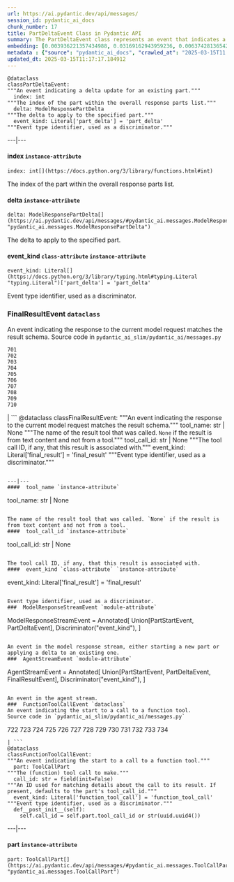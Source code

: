 ```yaml
---
url: https://ai.pydantic.dev/api/messages/
session_id: pydantic_ai_docs
chunk_number: 17
title: PartDeltaEvent Class in Pydantic API
summary: The PartDeltaEvent class represents an event that indicates a delta update for an existing part. It contains attributes for the index of the part in the response parts list, the delta to apply to that part, and an event type identifier set to 'part_delta'.
embedding: [0.003936221357434988, 0.03169162943959236, 0.006374281365424395, 0.0007518403581343591, 0.015795350074768066, 0.018646586686372757, -0.024967249482870102, -0.02197723649442196, -0.011348176747560501, -0.022267404943704605, 0.029319802299141884, -0.06323186308145523, 0.01503838412463665, -0.03482041880488396, 0.004683725070208311, 0.02598915435373783, -0.029572123661637306, 0.03772212192416191, -0.0023071682080626488, 0.07034733891487122, 0.005368147976696491, -0.017826540395617485, 0.03658667206764221, 0.010319964960217476, -0.005112672224640846, -0.004667954985052347, -0.0019097612239420414, 0.04622536897659302, -0.013045040890574455, -0.002283513080328703, 0.05409781262278557, -0.019845115020871162, 0.010799376294016838, -0.016804637387394905, 0.005204138811677694, 0.013738926500082016, 0.016035055741667747, 0.012855799868702888, -0.036157723516225815, 0.00023694601259194314, -0.02085440419614315, -0.0655532255768776, -0.008604176342487335, 0.022620655596256256, -0.036990389227867126, -0.009222364984452724, -0.027704942971467972, 0.016691092401742935, -0.006254428531974554, 0.030152464285492897, -0.012445776723325253, -0.0032896464690566063, 0.014659901149570942, 0.0112787876278162, 0.008635716512799263, -0.01650185137987137, -0.03623342141509056, 0.029370266944169998, 0.02153567224740982, -0.03292800486087799, -0.02472754381597042, -0.008843882009387016, -0.008970042690634727, 0.04329843446612358, -0.010950769297778606, 0.014432811178267002, -0.025585439056158066, 0.04239007458090782, 0.00980270467698574, 0.006472056265920401, 0.009190824814140797, 0.056671492755413055, -0.07524238526821136, 0.005342915654182434, -0.003989839926362038, -0.025888225063681602, -0.02561067044734955, 0.022027699276804924, -0.010900305584073067, -0.011991597712039948, 0.016363073140382767, 0.034113917499780655, -0.02949642762541771, 0.008553711697459221, -0.014104792848229408, -0.05033821612596512, -0.049959730356931686, -0.04047242924571037, -0.03323079273104668, -0.01824287138879299, -0.06403928995132446, 0.022040316835045815, -0.003910989034920931, 0.025711599737405777, 0.06343372166156769, 0.006162961944937706, -0.008698796853423119, -0.005488000810146332, -0.006541444920003414, 0.018394265323877335, 0.022418798878788948, -0.011922208592295647, -0.04218821972608566, -0.005762401036918163, 0.03842862322926521, -0.0007171460893005133, -0.0006643161759711802, -0.0024632923305034637, -0.03989208862185478, -0.027730174362659454, -0.05899285525083542, 0.014331882819533348, -0.03938744589686394, 0.05581359937787056, -0.04736081510782242, -0.012464701198041439, -0.03174209222197533, 0.04746174439787865, 0.0007352817337960005, -0.007241637911647558, -0.058488212525844574, 0.010231652297079563, -0.020475920289754868, 0.004866658244282007, -0.031388841569423676, 0.027604013681411743, -0.012054678052663803, -0.04022010788321495, -0.05581359937787056, -0.034214846789836884, 0.02357948012650013, 0.019075533375144005, -0.019857732579112053, -0.02644333243370056, 0.012401619926095009, -0.018772747367620468, -0.04715896025300026, 0.03340741619467735, -0.07821977883577347, 0.006270198617130518, -0.010061334818601608, -0.02470231242477894, 0.024677079170942307, -0.0049770488403737545, -0.0020359221380203962, 0.03381113335490227, -0.03562784940004349, 0.02427336387336254, -0.023074835538864136, -0.021232886239886284, -0.009298061020672321, 0.022872978821396828, -0.0046711089089512825, -0.009600847028195858, -0.006964083760976791, 0.0012095679994672537, 0.00832031387835741, 0.03318032622337341, 0.013852471485733986, -0.02268373779952526, -0.0027534624096006155, -0.008604176342487335, -0.018078861758112907, 0.039942555129528046, -0.05990121513605118, -0.00990994181483984, 0.004510253667831421, -0.01322166621685028, -0.06706715375185013, -0.029521659016609192, 0.001884529017843306, -0.01708219200372696, -0.06953991204500198, 0.039008963853120804, 0.03133837878704071, -0.018028398975729942, -0.059043318033218384, -0.04077521711587906, -0.03053094819188118, -0.03335695341229439, 0.0006430265493690968, -0.0040150717832148075, -0.0631309375166893, -0.031035590916872025, -0.026039617136120796, -0.016653243452310562, -0.0033180327154695988, 0.01810409501194954, 0.006995623931288719, 0.013196433894336224, 0.029370266944169998, 0.029420731589198112, 0.029218873009085655, 0.030228160321712494, -0.015303322114050388, -0.02116980589926243, 0.046856172382831573, -0.02356686256825924, 0.02778063900768757, 0.006667605601251125, 0.020766090601682663, 0.0076958173885941505, 0.0357540100812912, -0.009550383314490318, 0.027528317645192146, -0.026594726368784904, -0.029698284342885017, 0.02984967827796936, -0.009998254477977753, -0.020324528217315674, 0.011682502925395966, -0.026266707107424736, 0.03941267728805542, -0.03156546875834465, -0.028537604957818985, -0.008623099885880947, -0.042869485914707184, 0.010212727822363377, 0.002827581949532032, 0.0007735242834314704, 0.02451307140290737, 0.03941267728805542, 0.048925213515758514, -0.012969344854354858, -0.015656571835279465, 0.006112497299909592, -0.005762401036918163, -0.06393836438655853, -0.03154023364186287, 0.01949186436831951, -0.030001072213053703, -0.0017410209402441978, 0.023200996220111847, -0.03704085201025009, -0.01846996136009693, -0.06827829778194427, 0.006812690757215023, -0.005011743400245905, 0.04410586506128311, -0.01969372294843197, -0.020639929920434952, -0.014558972790837288, -0.017485905438661575, 0.03247382491827011, 0.016035055741667747, 0.018848445266485214, 0.04294518381357193, -0.0007151748286560178, 0.01030104048550129, 0.04799162223935127, 0.10405754297971725, -0.04314704239368439, 0.03338218480348587, -0.01531593780964613, -0.037772584706544876, 0.009480994194746017, 0.006755918264389038, -0.008888037875294685, -0.05117087811231613, 0.007607504725456238, 0.04314704239368439, -0.025434045121073723, -0.045846886932849884, 0.008906962350010872, -0.0018419497646391392, -0.015101464465260506, 0.015088848769664764, -0.008534787222743034, 0.0008492208435200155, -0.05207923427224159, -0.002374979667365551, 0.006755918264389038, 0.049253229051828384, -0.02356686256825924, -0.005800249055027962, 0.019529713317751884, 0.012370079755783081, 0.060759108513593674, 0.03358404338359833, -0.032297201454639435, 0.008717721328139305, 0.023642560467123985, 0.03338218480348587, 0.004895044490695, -0.03938744589686394, 0.02005958929657936, -0.01002979464828968, -0.042087290436029434, -0.00929175317287445, -0.016539698466658592, 0.006055725272744894, -0.014937454834580421, 0.012193454429507256, -0.0394379086792469, -0.021800611168146133, -0.009348525665700436, 0.04158264398574829, -0.0205011535435915, 0.014760829508304596, -0.04945508763194084, -0.0028133890591561794, -0.04274332523345947, -0.026973208412528038, 0.03181779012084007, 0.015101464465260506, 0.0526343435049057, 0.01824287138879299, -0.007721049711108208, 0.0008137380355037749, -0.050060659646987915, 0.039564069360494614, 0.044358186423778534, -0.05104471743106842, -0.05364363268017769, -0.0016353612300008535, -0.0004861138586420566, 0.024071507155895233, 0.037318404763936996, -0.0005318471812643111, 0.00905204750597477, 0.00586648378521204, -0.006301738787442446, 0.027730174362659454, -0.004541793838143349, 0.019895579665899277, 0.02962258830666542, -0.034113917499780655, 0.011259864084422588, 0.003992993850260973, 0.01650185137987137, -0.036283887922763824, -0.034568097442388535, -0.044484347105026245, 0.0316411629319191, 0.012534089386463165, 0.02084178663790226, -0.004567026160657406, 0.0008515863446518779, -0.03254952281713486, 0.07165941596031189, -0.007538116071373224, -0.010010870173573494, -0.0700950175523758, -0.021573521196842194, -0.004623798653483391, 0.0062323505990207195, 0.028159121051430702, 0.037873513996601105, -0.05233155936002731, 0.004254777450114489, -0.012489932589232922, -0.009594539180397987, -0.003111444180831313, 0.016766788437962532, -0.04339936375617981, -0.036637138575315475, 0.011871743947267532, -0.002814966021105647, -0.022822514176368713, -0.014722981490194798, -0.040598589926958084, 0.03837815672159195, 0.028058193624019623, -0.039034195244312286, -0.03693992272019386, 0.026241475716233253, -0.06585600972175598, -0.06832876801490784, -0.011335560120642185, -0.040270570665597916, 0.03593063727021217, 0.014218337833881378, 0.006736994255334139, 0.006033646874129772, -0.020463304594159126, 0.0001749497459968552, -0.03577924147248268, 0.024311212822794914, -0.004860350396484137, 0.001174085191451013, 0.05318945273756981, 0.027730174362659454, 0.0033180327154695988, -0.010742603801190853, 0.028638532385230064, 0.05243248492479324, -0.010919229127466679, 0.017940085381269455, -0.022254789248108864, 0.021724913269281387, 0.03040478564798832, -0.05021205544471741, 0.001641669194214046, -0.007891367189586163, -0.010622750967741013, 0.041406020522117615, 0.023743487894535065, 0.028562836349010468, 0.04599827900528908, -0.02086701989173889, -0.036410048604011536, 0.009070971980690956, 0.021447360515594482, -0.01698126271367073, 0.0021636600140482187, 0.04206205904483795, 0.03451763466000557, 0.031716860830783844, 0.03625865280628204, 0.020311910659074783, 0.055763136595487595, 0.015631340444087982, 0.021497823297977448, -0.02800772897899151, 0.006875771097838879, -0.03767165541648865, -0.025471894070506096, 0.02164921723306179, 0.025030329823493958, 0.025799911469221115, 0.01457158848643303, -0.043550755828619, -0.03600633144378662, -0.0009753817575983703, -0.005715090781450272, 0.059749819338321686, 0.025194339454174042, -0.0632823258638382, 0.029824446886777878, -0.05525849014520645, -0.006371127441525459, -0.014546356163918972, 0.051650289446115494, -0.015593492425978184, 0.004052920266985893, -0.017347129061818123, -0.013032425194978714, 0.01520239282399416, -0.01434449851512909, 0.028663765639066696, 0.014962687157094479, -0.009764856658875942, 0.03921081870794296, 0.05732753127813339, -0.05752938985824585, 0.019782034680247307, 0.01088138110935688, -0.010237960144877434, 0.037520263344049454, -0.01743544265627861, -0.020299294963479042, 0.035022277384996414, -0.07327427715063095, -0.017460674047470093, -0.023869650438427925, -0.06308046728372574, 0.07110430300235748, 0.024664463475346565, 0.051877379417419434, -0.018722282722592354, -0.007304718252271414, -0.014521123841404915, 0.018255487084388733, 0.042541470378637314, -0.05969935655593872, -0.06000214442610741, 0.003857370698824525, -0.010263192467391491, -0.015088848769664764, -0.003639743197709322, -0.003617665031924844, 0.025459278374910355, 0.06096096709370613, 0.02586299180984497, -0.0053776102140545845, 0.011915900744497776, 0.06620926409959793, -0.0021336968056857586, 0.02451307140290737, 0.009872093796730042, 0.029521659016609192, -0.025661135092377663, -0.011865436099469662, 0.004756267182528973, -0.03863047808408737, 0.047663602977991104, -0.023491166532039642, -0.015643956139683723, -0.015795350074768066, -0.036965154111385345, -0.018381649628281593, -0.0015454714884981513, 0.01481129415333271, -0.013852471485733986, 0.0437021479010582, 0.023301925510168076, -0.011215707287192345, -0.01092553697526455, 0.0051315962336957455, -0.008534787222743034, -0.0137263098731637, 0.004084460437297821, 0.006311201024800539, 0.016539698466658592, 0.0462506003677845, 0.01867181994020939, 0.0063900514505803585, 0.04191066324710846, -0.017700379714369774, 0.04725988954305649, -0.03017769753932953, 0.03358404338359833, 0.027149833738803864, 0.021914154291152954, -0.01161942258477211, 0.012508857063949108, 0.010193804278969765, -0.03590540215373039, -0.006478364113718271, 0.024058891460299492, 0.023617327213287354, 0.0019286853494122624, -0.001539163407869637, -0.012420544400811195, -0.037747353315353394, -0.0037974442820996046, -0.006774842273443937, -0.007916598580777645, -0.034012988209724426, -0.03613249212503433, 0.055763136595487595, 0.039917320013046265, 0.031969182193279266, 0.013751542195677757, -0.008370778523385525, 0.004403016995638609, 0.05182691290974617, 0.007001932244747877, 0.00967654399573803, 0.016262145712971687, -0.0038542167749255896, 0.02962258830666542, -0.030556179583072662, -0.005459614563733339, 0.017839156091213226, 0.043096575886011124, -0.003914142958819866, -0.008326621726155281, 0.0036239728797227144, -0.010427202098071575, 0.006112497299909592, -0.005450152792036533, 0.041759271174669266, -0.058841463178396225, 0.005857021547853947, 0.015391634777188301, 0.0018104094779118896, 0.011234631761908531, -0.04206205904483795, -0.004661646671593189, 0.010111799463629723, -0.0078093623742461205, 0.02904224768280983, 0.005872791633009911, -0.039942555129528046, 0.03212057426571846, 0.054047346115112305, -0.0022472417913377285, -0.009272828698158264, -0.002390749752521515, -0.012931495904922485, 0.008389702066779137, 0.02142212726175785, -0.01915123127400875, -0.02803296037018299, -0.015404250472784042, 0.025244804099202156, -0.0027881567366421223, -0.04314704239368439, -0.011335560120642185, -0.0034441936295479536, -0.06600740551948547, 0.02437429316341877, 0.017586834728717804, 0.0018592968117445707, -0.006055725272744894, 0.008988967165350914, 0.0034915038850158453, 0.011127394624054432, -0.039488375186920166, 0.007651661057025194, -0.03121221624314785, -0.0032738763839006424, 0.005355531815439463, -0.022015083581209183, -0.020362375304102898, 0.02906748093664646, 0.020110053941607475, -0.013486604206264019, 0.007569656241685152, 0.011978981085121632, -0.012073601596057415, -0.03734363988041878, 0.010723680257797241, -0.006030492950230837, 0.0008090070332400501, 0.012546705082058907, 0.02325146086513996, -0.05129703879356384, 0.021661832928657532, 0.0021636600140482187, 0.0007565713603980839, 0.0006587966345250607, 0.004639568738639355, -0.02061469666659832, 0.013991247862577438, -0.030783269554376602, 0.006453132256865501, 0.04400493577122688, -0.019857732579112053, -0.012956728227436543, 0.02461399883031845, 0.002504294738173485, 0.0010644829599186778, 0.013537068851292133, 0.01664062775671482, 0.016691092401742935, -0.01554302778095007, -0.006484672427177429, 0.05147366225719452, -0.007563348393887281, 0.015656571835279465, 0.03883233666419983, -0.018015781417489052, -0.02392011322081089, 0.028512371703982353, 0.028436675667762756, 0.011013849638402462, 0.030480483546853065, -0.026165779680013657, -0.006314354948699474, 0.07645352929830551, 0.043323665857315063, -0.00024837933597154915, 0.021687066182494164, -0.00281969690695405, 0.0017599450657144189, 0.03154023364186287, 0.00906466320157051, 0.009348525665700436, 0.021787993609905243, -0.049732644110918045, 0.0010928690899163485, -0.005696166306734085, 0.017839156091213226, -0.01662801206111908, -0.0068000745959579945, 0.007109168916940689, -0.02038760855793953, 0.004116000607609749, -0.026392867788672447, 0.006226042285561562, -0.010591210797429085, -0.02109410986304283, -0.018835827708244324, 0.05752938985824585, 0.044257257133722305, 0.0025106025859713554, -0.0026383406948298216, 0.014003864489495754, -0.008383394218981266, 0.03030385822057724, 0.026039617136120796, 0.011449105106294155, 0.04206205904483795, 0.023844417184591293, -0.00842755101621151, -0.01618644781410694, -0.030152464285492897, 0.06358511000871658, -0.007796746212989092, 0.008389702066779137, -0.0387314073741436, -0.01333521120250225, 0.026291940361261368, -0.01383985485881567, 0.023604711517691612, 0.010168571956455708, 0.029900142922997475, 0.036410048604011536, 5.094487278256565e-06, -0.03335695341229439, -0.013272130861878395, -0.0006300162058323622, 0.039942555129528046, 0.021939387544989586, -0.010849840939044952, -0.011978981085121632, -0.02516910806298256, -0.04423202574253082, -0.014117409475147724, -0.006661297753453255, -0.02939549833536148, 0.003469425719231367, -0.017511138692498207, -0.009954097680747509, 0.02333977445960045, -0.014849142171442509, 0.039488375186920166, -0.03858001530170441, 0.0044250949285924435, -0.014861758798360825, -0.026392867788672447, 0.019529713317751884, -0.03807537257671356, 0.004185389261692762, -0.0015304898843169212, 0.03676329925656319, 0.011770815588533878, -0.019390936940908432, 0.0038352925330400467, 0.0013712117215618491, 0.003469425719231367, 0.00734887458384037, -0.003049940802156925, -0.004585950169712305, -0.01720835268497467, 0.04768883436918259, 0.014987919479608536, -0.00569932023063302, -0.02390749752521515, 0.03701562061905861, -0.005601545795798302, -0.04115369915962219, 0.011247247457504272, -0.02437429316341877, -0.06282814592123032, 0.016451386734843254, -0.03860524669289589, 0.02527003549039364, 0.030959894880652428, -0.00809322390705347, 0.026392867788672447, -0.016123367473483086, -0.014546356163918972, 0.016564931720495224, -0.03232243284583092, 0.03371020406484604, -0.04120416194200516, 0.01593412645161152, 0.0043273200280964375, 0.008698796853423119, -0.003541968297213316, -0.0027487315237522125, 0.01937831938266754, 0.0274526197463274, -0.008149996399879456, -7.21975666237995e-05, -0.019277391955256462, 0.005043283570557833, 0.010610135272145271, -0.02279728092253208, 0.015606108121573925, 0.03371020406484604, -0.02573683112859726, -0.05054007098078728, 0.001128351897932589, 0.005264065228402615, -0.0014871220337226987, -0.018772747367620468, -0.007664277218282223, -0.010711063630878925, -0.04155741259455681, 0.02004697360098362, 0.03381113335490227, -0.011701427400112152, 0.02086701989173889, -0.04039673134684563, -0.011209399439394474, 0.0002651351096574217, 0.011102162301540375, -0.017599450424313545, -0.013133353553712368, 0.01582058146595955, 0.026519030332565308, 0.016766788437962532, 0.0003392546495888382, -0.0064310538582503796, -0.045518867671489716, -0.014861758798360825, -0.006254428531974554, 0.006270198617130518, 0.001337305991910398, -0.001037673675455153, 0.010458742268383503, -0.03757072612643242, 0.018608737736940384, -0.08594083040952682, -0.02086701989173889, 0.05636870861053467, -0.024803239852190018, 0.02390749752521515, -0.02881515771150589, -0.001246627769432962, 0.035602618008852005, 0.006932543590664864, -0.07246684283018112, 0.021220270544290543, 0.00917190033942461, -0.009663928300142288, -0.012142990715801716, 0.04191066324710846, 0.025257419794797897, 0.021396895870566368, -0.010130723007023335, -0.006080957129597664, -0.031943950802087784, -0.0027881567366421223, 0.00047034374438226223, -0.025345733389258385, 0.0009178208420053124, -0.011468029581010342, 0.020665161311626434, -0.028739461675286293, 0.0006666817353107035, 0.07408170402050018, -0.0010400392347946763, 0.02005958929657936, 0.015404250472784042, 0.0008515863446518779, 0.014079560525715351, -0.011997905559837818, 0.023402854800224304, -0.0026241475716233253, 0.031010359525680542, 0.03625865280628204, -0.014861758798360825, 0.016678476706147194, -0.022923443466424942, 0.003016823437064886, 0.010616443119943142, 0.04784022644162178, 0.0013593841576948762, -0.03431577607989311, 0.009443146176636219, 0.020930100232362747, 0.027831103652715683, -0.017687764018774033, 0.017700379714369774, -0.023175764828920364, -0.002428598003461957, 0.05099425092339516, 0.05329038202762604, -0.04297041520476341, -0.036611903458833694, -0.0008413357427343726, 0.02997583895921707, 0.011411257088184357, 0.015391634777188301, -0.015328554436564445, -0.013145970180630684, 0.0069893160834908485, -0.028764694929122925, -0.0163126103579998, -0.007847210392355919, -0.0011803932720795274, -0.030354322865605354, -0.00722902175039053, 0.01150587759912014, -0.0218510739505291, -0.004835118073970079, -0.011234631761908531, 0.033760666847229004, -0.029572123661637306, -0.011915900744497776, -0.022961290553212166, 0.010332580655813217, 0.03827722743153572, 0.0074498034082353115, -0.027856335043907166, 0.014331882819533348, -0.04746174439787865, -0.0028260049875825644, 0.01675417274236679, 0.0017599450657144189, 0.029572123661637306, 0.02098056487739086, 0.028058193624019623, 0.014899606816470623, -0.0025058717001229525, -0.028865622356534004, -0.05374456197023392, -0.022507112473249435, -0.03724271059036255, -0.0026131083723157644, 0.005358685739338398, -0.002655687741935253, -0.027376923710107803, 0.011133702471852303, -0.024891553446650505, -0.016552316024899483, -0.02268373779952526, 0.01383985485881567, -0.02528265304863453, -0.0021384279243648052, -0.012155606411397457, 0.03154023364186287, 0.01835641637444496, 0.03174209222197533, -0.0013026116648688912, 0.03088419884443283, -0.0339120589196682, -0.029092712327837944, 0.08987705409526825, -0.022708969190716743, -0.019908195361495018, 0.01322166621685028, -0.035728778690099716, 0.026392867788672447, 0.016590163111686707, 0.0004971529706381261, -0.015328554436564445, 0.050969019532203674, 0.008509554900228977, 0.024689696729183197, -0.008932194672524929, -0.024311212822794914, 0.023617327213287354, 0.019100766628980637, -0.004068690352141857, 0.028083425015211105, -0.02609008178114891, -0.00672437809407711, 0.01149956975132227, -0.0380249060690403, -0.03497181087732315, -0.021384278312325478, 0.009361141361296177, -0.023529015481472015, 0.042314380407333374, -0.0050748237408697605, 0.0029742440674453974, 0.006017876788973808, -0.03736887127161026, 0.005122133996337652, 0.0066928379237651825, 0.012660250067710876, -0.019554944708943367, 0.027175066992640495, -0.005721398629248142, -0.010660598985850811, -0.015618724748492241, 0.03239813074469566, 0.0059453342109918594, -0.030833734199404716, -0.026266707107424736, 0.03482041880488396, -0.003412653459236026, 0.02904224768280983, -0.03668760135769844, 0.008742952719330788, -0.021813226863741875, -0.013877702876925468, -0.014672516845166683, -0.0027266533579677343, -0.026014385744929314, 0.038781873881816864, -0.0021983543410897255, 0.004724727012217045, 0.02995060756802559, 0.011531109921634197, 0.01729666441679001, 0.03701562061905861, 0.010086567141115665, -0.024298597127199173, 0.0022141244262456894, 0.05525849014520645, -0.025661135092377663, -0.0032281430903822184, 0.012918880209326744, 0.005084285978227854, 0.030909430235624313, 0.012843183241784573, 0.011978981085121632, 0.0025847223587334156, 0.009134052321314812, -0.005677242297679186, 0.011322944425046444, 0.0462506003677845, -0.015744885429739952, -0.01049028243869543, -0.034113917499780655, 0.031969182193279266, 0.06272722035646439, 0.0027187683153897524, 0.005756092723459005, 0.018835827708244324, 0.0432732030749321, 0.04728512093424797, -0.0022929750848561525, -0.0021116186399012804, 0.015505179762840271, 0.01492483913898468, 0.014773446135222912, 0.006364819593727589, -0.018419496715068817, 0.015656571835279465, 0.010673215612769127, -0.008724029175937176, 0.015227625146508217, 0.0010534438770264387, -0.0007195115904323757, -0.025005098432302475, -0.010629058815538883, 0.0038668327033519745, -0.014937454834580421, -0.01992081291973591, -0.012275459244847298, -0.018760131672024727, 0.005245141219347715, 0.000277356943115592, 0.017271433025598526, 0.028613300994038582, -0.018141943961381912, 0.033104632049798965, 0.010427202098071575, -0.022027699276804924, -0.014962687157094479, -0.01571965217590332, -0.03484565019607544, -0.003709131618961692, 0.03726794198155403, -0.04559456184506416, 0.0205011535435915, -0.013701077550649643, -0.007380414754152298, 0.032978471368551254, 0.01664062775671482, 0.02268373779952526, 0.022469263523817062, -0.019857732579112053, 0.0017126346938312054, 0.005617315880954266, 0.016262145712971687, 0.02196461893618107, 0.010471357963979244, 0.0032328739762306213, -0.011360792443156242, 0.033432647585868835, 0.02072824165225029, 0.019958660006523132, 0.005636239890009165, -0.02687228098511696, 0.009872093796730042, 0.01014333963394165, -0.009556691162288189, 0.014331882819533348, 0.02221694216132164, 0.02279728092253208, 0.024008426815271378, 0.018621355295181274, -0.0326252207159996, -0.027477853000164032, -0.022242173552513123, 0.024878937751054764, 0.016842486336827278, 0.02313791587948799, -0.03701562061905861, 0.02243141457438469, 0.001641669194214046, 0.017246199771761894, 0.05129703879356384, -0.03658667206764221, -0.009329601190984249, -0.014155257493257523, 0.0327766127884388, -0.026720887050032616, -0.005626778118312359, -0.013827239163219929, 0.019428784027695656, -0.020412839949131012, 0.02414720319211483, -0.04556933045387268, 8.052615885389969e-05, -0.022973906248807907, 0.01224391907453537, -0.003529352368786931, -0.0019160693045705557, 0.004633260425180197, 0.01178343128412962, 0.0006252851453609765, 0.012382696382701397, -0.015227625146508217, 0.015442099422216415, 0.006882079411298037, 0.021384278312325478, -0.012698098085820675, 0.008175228722393513, -0.022936059162020683, 0.017271433025598526, 0.032852306962013245, 0.00045930466149002314, 0.03005153499543667, 0.012206071056425571, -0.007001932244747877, -0.0036870534531772137, 0.0038731407839804888, -0.021674448624253273, -0.014722981490194798, 0.03567831218242645, 0.01594674214720726, -0.00036113569512963295, 0.03918558731675148, -0.022835129871964455, -0.004772037733346224, -0.0015778002562001348, -0.010711063630878925, -0.008351854048669338, 0.03895849734544754, 0.02323884516954422, 0.00023773452267050743, 0.040825679898262024, -0.04201159253716469, -0.004759421572089195, 0.0003392546495888382, -0.012029445730149746, 0.020110053941607475, 0.02641810104250908, -0.035703547298908234, 0.03254952281713486, 0.014306650497019291, -0.015442099422216415, -0.004321012180298567, -0.036611903458833694, 0.0030452096834778786, -0.01776346005499363, -0.023655176162719727, -0.0017883313121274114, -0.005570005625486374, -0.014685133472084999, 0.002852814272046089, 0.007645352743566036, -0.013045040890574455, 0.023390237241983414, 0.04751221090555191, -0.006755918264389038, -0.00020855980983469635, 0.07428356260061264, 0.005185214802622795, 0.025938689708709717, 0.02470231242477894, -0.00944945402443409, 0.01150587759912014, 0.0018167175585404038, 0.023503782227635384, 2.4727050913497806e-05, 0.008232001215219498, -0.03239813074469566, 0.03355880826711655, 0.004257931839674711, 0.023213611915707588, 0.05091855674982071, -0.018192406743764877, -0.004863504320383072, 0.0016464003128930926, 0.039564069360494614, 0.004185389261692762, 0.011222015134990215, 0.0458216518163681, -0.013057657517492771, -0.026266707107424736, 0.03282707557082176, -0.023264076560735703, 0.015984591096639633, -0.017107423394918442, 0.03784828260540962, 0.03484565019607544, -0.0014011749299243093, 0.009209748357534409, 0.02505556307733059, -0.005907486192882061, 0.002404942875728011, -0.003769058035686612, 0.02098056487739086, -0.00906466320157051, 0.008673564530909061, -0.015442099422216415, 0.030354322865605354, -0.016552316024899483, 0.011682502925395966, -0.005951642524451017, 0.013360443525016308, -0.017826540395617485, 0.012912572361528873, -0.04201159253716469, 0.023629944771528244, -0.005109517835080624, -0.008421243168413639, -0.02072824165225029, -0.0031871406827121973, -0.018205024302005768, -0.015252857469022274, -0.020677778869867325, -0.015341170132160187, 0.049732644110918045, -0.0008681449689902365, -0.0025358349084854126, -0.03146453946828842, 0.00257683708332479, 0.01236377190798521, 0.0044660973362624645, 0.015252857469022274, -0.022923443466424942, -0.0008216231362894177, -0.044358186423778534, 0.01104538980871439, 0.04728512093424797, 0.008761877194046974, 0.00889434665441513, 0.02346593514084816, -0.014281418174505234, -0.032070111483335495, -0.0037185936234891415, 0.008377086371183395, -0.014672516845166683, 0.0027913108933717012, 0.0047215730883181095, 0.002598915249109268, -0.027402155101299286, -0.021459976211190224, 0.034694258123636246, -0.042667631059885025, -0.022507112473249435, 0.02471492812037468, -0.021800611168146133, -0.016716323792934418, -0.005475384648889303, 0.05742846056818962, 0.014445427805185318, -0.0060368007980287075, 0.016728941351175308, 0.011322944425046444, -0.0036302809603512287, 0.0019271083874627948, 0.01286841556429863, 0.01685510203242302, 0.012534089386463165, 0.029420731589198112, 0.00963238812983036, 0.019908195361495018, 0.04120416194200516, -0.00940529815852642, -0.01110847108066082, -0.013612765818834305, -0.018709667026996613, -0.011606805957853794, 0.013082889840006828, 0.006121959537267685, 0.013549684546887875, -0.0011267749359831214, -0.0036018947139382362, 0.004421941004693508, 0.007620120886713266, -0.031388841569423676, 0.004708956927061081, -0.02323884516954422, -0.03693992272019386, 0.017965318635106087, -0.003008938394486904, 0.014710365794599056, 0.026847047731280327, 0.010521822609007359, 0.02109410986304283, 0.0031224831473082304, -0.05445106327533722, -0.01570703648030758, -0.0034757337998598814, -0.011745583266019821, -0.006314354948699474, 0.013612765818834305, -0.031136520206928253, -0.00980270467698574, 0.0004620644322130829, -0.009424222633242607, -0.014205722138285637, -0.020438071340322495, 0.028436675667762756, 0.021447360515594482, -0.007001932244747877, 0.010692139156162739, -0.037192244082689285, 0.002143159043043852, 0.01812932640314102, 0.0067496104165911674, -7.515446486650035e-05, -0.0006682586972601712, 6.662874511675909e-05, 0.0032549521420150995, -0.014306650497019291, 0.004090768285095692, 0.01423095352947712, 0.017233584076166153, -0.03259998559951782, 0.01570703648030758, -0.02220432460308075, -0.011789740063250065, 0.01344875618815422, 0.018659202381968498, -0.021573521196842194, -0.02553497441112995, -0.0016763635212555528, 0.009367450140416622, 0.04339936375617981, 0.0006390840280801058, 0.012111450545489788, 0.0026430715806782246, 0.016035055741667747, -0.029017016291618347, -0.023831801488995552, -0.0016637473599985242, 0.04496375843882561, 0.005235678981989622, -0.01526547409594059, 0.008465399034321308, -0.019441401585936546, -0.025724215433001518, -0.020311910659074783, -0.05046437680721283, 0.00068757712142542, 0.015694420784711838, 0.0035703545436263084, 0.008351854048669338, 0.009626079350709915, -0.0002444368146825582, -0.029900142922997475, -0.012401619926095009, -0.061112359166145325, 0.053593166172504425, 0.0019854577258229256, -0.007481343578547239, 0.0007467150571756065, -0.004838271997869015, 0.013045040890574455, -0.001288418541662395, 0.012956728227436543, 0.013776774518191814, -0.0031209061853587627, -0.02894132025539875, 0.007367799058556557, -0.012906264513731003, -0.0020800784695893526, 0.009922557510435581, 0.021157190203666687, -0.014861758798360825, 0.00617873203009367, -0.0007348874933086336, -0.014748213812708855, -0.019302623346447945, 0.02677135169506073, 0.03746980056166649, -0.0031366762705147266, 0.02757878042757511, -0.0121997632086277, -0.015391634777188301, 0.030278624966740608, 0.009657619521021843, -0.021661832928657532, 0.00612511346116662, -0.007109168916940689, 0.03065710887312889, -0.019744187593460083, 0.006169269792735577, -0.003043632721528411, 0.03239813074469566, 0.0060368007980287075, 0.01925215870141983, 0.010629058815538883, 0.0072037894278764725, -0.027376923710107803, -0.009594539180397987, 0.000558656407520175, 0.013637997210025787, -0.013701077550649643, -0.009657619521021843, 0.010862456634640694, 0.015643956139683723, -0.02472754381597042, -0.015114080160856247, 0.04768883436918259, -0.005734014790505171, 0.03315509483218193, -0.0026131083723157644, 0.055864062160253525, -0.016451386734843254, 0.018028398975729942, -0.01627476140856743, 0.006014722865074873, 0.04052289202809334, 0.01049028243869543, 0.011701427400112152, -0.04297041520476341, 0.02846190705895424, 0.006449977867305279, 0.005065361503511667, -0.00881864968687296, -0.010957077145576477, 0.014016480185091496, -0.03792397677898407, -0.007657968904823065, 0.0006808748003095388, -0.0013444025535136461, -0.0008070357725955546, 0.03154023364186287, -0.020892251282930374, -0.008004911243915558, -0.025459278374910355, 0.031186984851956367, 0.01958017796278, 0.03121221624314785, -0.004447173327207565, 0.010086567141115665, 0.003582970704883337, 0.029193641617894173, -0.008452783338725567, -0.03323079273104668, 0.009020507335662842, -0.035022277384996414, -0.025446660816669464, -0.019163846969604492, 0.009272828698158264, -0.005620469804853201, -0.0045165615156292915, -0.003948837518692017, -0.03734363988041878, 0.024778008460998535, 0.01554302778095007, 0.013637997210025787, 0.015290705487132072, -0.006002106703817844, 0.02037499099969864, -0.02598915435373783, 0.019882963970303535, 0.027856335043907166, -0.009184516035020351, 0.0035545844584703445, -0.020475920289754868, -0.020450688898563385, -0.010149647481739521, -0.022532343864440918, 0.007487651892006397, -0.014003864489495754, -0.00831400603055954, 0.03769689053297043, -0.005352377891540527, -0.005711936391890049, -0.05101948231458664, 0.001975995721295476, 0.03254952281713486, 0.005655163899064064, 0.009361141361296177, -0.021447360515594482, 0.015883661806583405, 0.04362645372748375, 0.01185282040387392, -0.029193641617894173, 0.004346244502812624, -0.0011693541891872883, -0.019504481926560402, 0.006629757583141327, 0.018760131672024727, -0.02461399883031845, 0.04842056706547737, 0.025698984041810036, -0.012105141766369343, 0.0210688766092062, 0.009922557510435581, 0.012597169727087021, -0.011941133067011833, 0.02576206438243389, -0.0012876300606876612, -0.0031950257252901793, 0.03545122221112251, -0.005052745807915926, -0.01161942258477211, 0.01332259550690651, 0.01901245303452015, 0.007109168916940689, -0.02221694216132164, -0.03396252542734146, -0.00866725668311119, -0.01445804350078106, -0.012117758393287659, 0.04751221090555191, -0.02826005034148693, -0.027023673057556152, 0.01823025569319725, -0.018760131672024727, -0.01309550553560257, 0.0036807453725486994, 0.00951884314417839, -0.01846996136009693, -0.005939026363193989, 0.007613812573254108, 0.00609988160431385, 0.006730685941874981, 0.003617665031924844, -0.013865087181329727, 0.009020507335662842, 0.021447360515594482, 0.0006737782387062907, 0.04319750517606735, -0.009417913854122162, 0.013070273213088512, -0.01958017796278, 0.02654426172375679, 0.021813226863741875, 0.021661832928657532, -0.024121971800923347, 0.004970740992575884, 0.0571761392056942, -0.016817253082990646, -0.0026131083723157644, -0.026847047731280327, -0.015126696787774563, -0.027023673057556152, 0.01799055002629757, -0.018646586686372757, 0.05308852344751358, -0.02175014652311802, 0.02641810104250908, -0.0019791496451944113, -0.014685133472084999, -0.008988967165350914, 0.023831801488995552, 0.0032092188484966755, 0.011663578450679779]
metadata : {"source": "pydantic_ai_docs", "crawled_at": "2025-03-15T11:17:17.184912", "url_path": "/api/messages/", "chunk_size": 4962}
updated_dt: 2025-03-15T11:17:17.184912
---
```

```
@dataclass
classPartDeltaEvent:
"""An event indicating a delta update for an existing part."""
  index: int
"""The index of the part within the overall response parts list."""
  delta: ModelResponsePartDelta
"""The delta to apply to the specified part."""
  event_kind: Literal['part_delta'] = 'part_delta'
"""Event type identifier, used as a discriminator."""

```
  
---|---  
####  index `instance-attribute`
```
index: int[](https://docs.python.org/3/library/functions.html#int)

```

The index of the part within the overall response parts list.
####  delta `instance-attribute`
```
delta: ModelResponsePartDelta[](https://ai.pydantic.dev/api/messages/#pydantic_ai.messages.ModelResponsePartDelta "pydantic_ai.messages.ModelResponsePartDelta")

```

The delta to apply to the specified part.
####  event_kind `class-attribute` `instance-attribute`
```
event_kind: Literal[](https://docs.python.org/3/library/typing.html#typing.Literal "typing.Literal")['part_delta'] = 'part_delta'

```

Event type identifier, used as a discriminator.
###  FinalResultEvent `dataclass`
An event indicating the response to the current model request matches the result schema.
Source code in `pydantic_ai_slim/pydantic_ai/messages.py`
```
701
702
703
704
705
706
707
708
709
710
```
| ```
@dataclass
classFinalResultEvent:
"""An event indicating the response to the current model request matches the result schema."""
  tool_name: str | None
"""The name of the result tool that was called. `None` if the result is from text content and not from a tool."""
  tool_call_id: str | None
"""The tool call ID, if any, that this result is associated with."""
  event_kind: Literal['final_result'] = 'final_result'
"""Event type identifier, used as a discriminator."""

```
  
---|---  
####  tool_name `instance-attribute`
```
tool_name: str[](https://docs.python.org/3/library/stdtypes.html#str) | None

```

The name of the result tool that was called. `None` if the result is from text content and not from a tool.
####  tool_call_id `instance-attribute`
```
tool_call_id: str[](https://docs.python.org/3/library/stdtypes.html#str) | None

```

The tool call ID, if any, that this result is associated with.
####  event_kind `class-attribute` `instance-attribute`
```
event_kind: Literal[](https://docs.python.org/3/library/typing.html#typing.Literal "typing.Literal")['final_result'] = 'final_result'

```

Event type identifier, used as a discriminator.
###  ModelResponseStreamEvent `module-attribute`
```
ModelResponseStreamEvent = Annotated[](https://docs.python.org/3/library/typing.html#typing.Annotated "typing.Annotated")[
  Union[](https://docs.python.org/3/library/typing.html#typing.Union "typing.Union")[PartStartEvent[](https://ai.pydantic.dev/api/messages/#pydantic_ai.messages.PartStartEvent "pydantic_ai.messages.PartStartEvent"), PartDeltaEvent[](https://ai.pydantic.dev/api/messages/#pydantic_ai.messages.PartDeltaEvent "pydantic_ai.messages.PartDeltaEvent")],
  Discriminator[](https://docs.pydantic.dev/latest/api/types/#pydantic.types.Discriminator "pydantic.Discriminator")("event_kind"),
]

```

An event in the model response stream, either starting a new part or applying a delta to an existing one.
###  AgentStreamEvent `module-attribute`
```
AgentStreamEvent = Annotated[](https://docs.python.org/3/library/typing.html#typing.Annotated "typing.Annotated")[
  Union[](https://docs.python.org/3/library/typing.html#typing.Union "typing.Union")[PartStartEvent[](https://ai.pydantic.dev/api/messages/#pydantic_ai.messages.PartStartEvent "pydantic_ai.messages.PartStartEvent"), PartDeltaEvent[](https://ai.pydantic.dev/api/messages/#pydantic_ai.messages.PartDeltaEvent "pydantic_ai.messages.PartDeltaEvent"), FinalResultEvent[](https://ai.pydantic.dev/api/messages/#pydantic_ai.messages.FinalResultEvent "pydantic_ai.messages.FinalResultEvent")],
  Discriminator[](https://docs.pydantic.dev/latest/api/types/#pydantic.types.Discriminator "pydantic.Discriminator")("event_kind"),
]

```

An event in the agent stream.
###  FunctionToolCallEvent `dataclass`
An event indicating the start to a call to a function tool.
Source code in `pydantic_ai_slim/pydantic_ai/messages.py`
```
722
723
724
725
726
727
728
729
730
731
732
733
734
```
| ```
@dataclass
classFunctionToolCallEvent:
"""An event indicating the start to a call to a function tool."""
  part: ToolCallPart
"""The (function) tool call to make."""
  call_id: str = field(init=False)
"""An ID used for matching details about the call to its result. If present, defaults to the part's tool_call_id."""
  event_kind: Literal['function_tool_call'] = 'function_tool_call'
"""Event type identifier, used as a discriminator."""
  def__post_init__(self):
    self.call_id = self.part.tool_call_id or str(uuid.uuid4())

```
  
---|---  
####  part `instance-attribute`
```
part: ToolCallPart[](https://ai.pydantic.dev/api/messages/#pydantic_ai.messages.ToolCallPart "pydantic_ai.messages.ToolCallPart")
